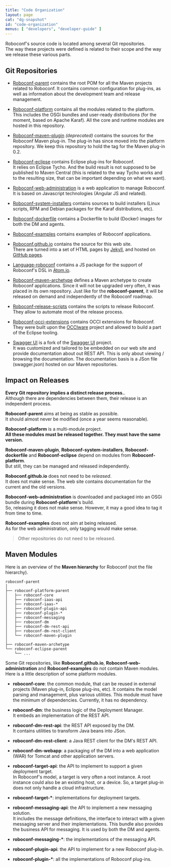 ```yaml
---
title: "Code Organization"
layout: page
cat: "dg-snapshot"
id: "code-organization"
menus: [ "developers", "developer-guide" ]
---
```


Roboconf's source code is located among several Git repositories.  
The way these projects were defined is related to their scope and the way we release these
various parts.

## Git Repositories

* [Roboconf-parent](https://github.com/roboconf/roboconf-parent) contains the root POM for all the Maven projects related to Roboconf.
It contains common configuration for plug-ins, as well as information about the development team and release management.

* [Roboconf-platform](https://github.com/roboconf/roboconf-platform) contains all the modules related to the platform.  
This includes the OSGi bundles and user-ready distributions (for the moment, based on Apache Karaf). All the core and
runtime modules are hosted in this repository.

* [Roboconf-maven-plugin](https://github.com/roboconf/roboconf-maven-plugin) *(deprecated)* contains the sources for the Roboconf Maven plug-in. 
The plug-in has since moved into the platform repository. We keep this repository to hold the tag for the Maven plug-in 0.2.

* [Roboconf-eclipse](https://github.com/roboconf/roboconf-eclipse) contains Eclipse plug-ins for Roboconf.  
It relies on Eclipse Tycho. And the build result is not supposed to be published to Maven Central (this is related to the way Tycho works
and to the resulting size, that can be important depending on what we want).

* [Roboconf-web-administration](https://github.com/roboconf/roboconf-web-administration) is a web application to manage Roboconf.  
It is based on Javascript technologies (Angular JS and related).

* [Roboconf-system-installers](https://github.com/roboconf/roboconf-system-installers) contains sources to build
installers (Linux scripts, RPM and Debian packages for the Karaf distributions, etc).

* [Roboconf-dockerfile](https://github.com/roboconf/roboconf-dockerfile) contains a Dockerfile to build (Docker) images
for both the DM and agents.

* [Roboconf-examples](https://github.com/roboconf/roboconf-examples) contains examples of Roboconf applications.

* [Roboconf.github.io](https://github.com/roboconf/roboconf.github.io) contains the source for this web site.  
There are turned into a set of HTML pages by [Jekyll](http://jekyllrb.com), and hosted on [GitHub pages](https://pages.github.com/).

* [Language-roboconf](https://github.com/roboconf/language-roboconf) contains a JS package for the support of Roboconf's DSL
in [Atom.io](https://atom.io/).

* [Roboconf-maven-archetype](https://github.com/roboconf/roboconf-maven-archetype) defines a Maven archetype to create Roboconf applications.
Since it will not be upgraded very often, it was placed in its own repository. Just like for the **roboconf-parent**, it will be released
on demand and independently of the Roboconf roadmap.

* [Roboconf-release-scripts](https://github.com/roboconf/roboconf-release-scripts) contains the scripts to release Roboconf.  
They allow to automate most of the release process.

* [Roboconf-occi-extensions](https://github.com/roboconf/roboconf-occi-extensions) contains OCCI extensions for Roboconf.
They were built upon the [OCCIware](https://github.com/occiware) project and allowed to build a part of the Eclipse tooling.

* [Swagger UI](https://github.com/roboconf/swagger-ui) is a fork of the [Swagger UI](https://github.com/swagger-api/swagger-ui) project.  
It was customized and tailored to be embedded on our web site and provide documentation about out REST API.
This is only about viewing / browsing the documentation. The documentation basis is a JSon file (swagger.json) hosted on
our Maven repositories.


## Impact on Releases

**Every Git repository implies a distinct release process.**.  
Although there are dependencies between them, their release is an independent process.

**Roboconf-parent** aims at being as stable as possible.  
It should almost never be modified (once a year seems reasonable).

**Roboconf-platform** is a multi-module project.  
**All these modules must be released together. They must have the same version.**

**Roboconf-maven-plugin**, **Roboconf-system-installers**, **Roboconf-dockerfile** and **Roboconf-eclipse** depend on modules from **Roboconf-platform**.  
But still, they can be managed and released independently.

**Roboconf.github.io** does not need to be *released*.  
It does not make sense. The web site contains documentation for the current and the old versions.

**Roboconf-web-administration** is downloaded and packaged into an OSGi bundle during **Roboconf-platform**'s build.  
So, releasing it does not make sense. However, it may a good idea to tag it from time to time.

**Roboconf-examples** does not aim at being released.  
As for the web administration, only tagging would make sense.

> Other repositories do not need to be released.


## Maven Modules

Here is an overview of the **Maven hierarchy** for Roboconf (not the file hierarchy).  

	roboconf-parent
	│
	├── roboconf-platform-parent
	│   ├── roboconf-core
	│   ├── roboconf-iaas-api
	│   ├── roboconf-iaas-*
	│   ├── roboconf-plugin-api
	│   ├── roboconf-plugin-*
	│   ├── roboconf-messaging
	│   ├── roboconf-dm
	│   ├── roboconf-dm-rest-api
	│   ├── roboconf-dm-rest-client
	│   └── roboconf-maven-plugin
	│
	├── roboconf-maven-archetype
	└── roboconf-eclipse-parent
    	└── ...


Some Git repositories, like **Roboconf.github.io**, **Roboconf-web-administration** and **Roboconf-examples** do not
contain Maven modules. Here is a little description of some platform modules.


* **roboconf-core**: the common module, that can be reused in external projects (Maven plug-in, 
Eclipse plug-ins, etc). It contains the model parsing and management, plus various utilities.
This module must have the minimum of dependencies. Currently, it has no dependency.

* **roboconf-dm**: the business logic of the Deployment Manager.  
It embeds an implementation of the REST API.

* **roboconf-dm-rest-api**: the REST API exposed by the DM.  
It contains utilities to transform Java beans into JSon.

* **roboconf-dm-rest-client**: a Java REST client for the DM's REST API.

* **roboconf-dm-webapp**: a packaging of the DM into a web application (WAR) for Tomcat and other
application servers.

* **roboconf-target-api**: the API to implement to support a given deployment target.  
In Roboconf's model, a target is very often a root instance. A root instance could also be
an existing host, or a device. So, a target plug-in does not only handle a cloud infrastructure.

* **roboconf-target-\***: implementations for deployment targets.

* **roboconf-messaging-api**: the API to implement a new messaging solution.  
It includes the message definitions, the interface to interact with a given messaging server
and their implementations. This bundle also provides the business API for messaging. It is
used by both the DM and agents.

* **roboconf-messaging-\***: the implementations of the messaging API.

* **roboconf-plugin-api**: the API to implement for a new Roboconf plug-in.

* **roboconf-plugin-\***: all the implementations of Roboconf plug-ins.

